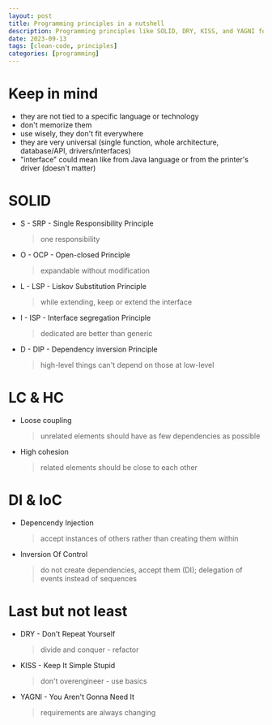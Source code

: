 ```yaml
---
layout: post
title: Programming principles in a nutshell
description: Programming principles like SOLID, DRY, KISS, and YAGNI focus on simplicity, modularity, and adaptability, emphasizing low dependencies and efficient design  - summarized with AI.
date: 2023-09-13
tags: [clean-code, principles]
categories: [programming]
---
```


# Keep in mind

- they are not tied to a specific language or technology
- don't memorize them
- use wisely, they don't fit everywhere
- they are very universal (single function, whole architecture, database/API, drivers/interfaces)
- "interface" could mean like from Java language or from the printer's driver (doesn't matter)

# SOLID

- S - SRP - Single Responsibility Principle

  > one responsibility

- O - OCP - Open-closed Principle

  > expandable without modification

- L - LSP - Liskov Substitution Principle

  > while extending, keep or extend the interface

- I - ISP - Interface segregation Principle

  > dedicated are better than generic

- D - DIP - Dependency inversion Principle

  > high-level things can't depend on those at low-level

# LC & HC

- Loose coupling

  > unrelated elements should have as few dependencies as possible

- High cohesion

  > related elements should be close to each other

# DI & IoC

- Depencendy Injection

  > accept instances of others rather than creating them within

- Inversion Of Control

  > do not create dependencies, accept them (DI); delegation of events instead of sequences

# Last but not least

- DRY - Don't Repeat Yourself

  > divide and conquer - refactor

- KISS - Keep It Simple Stupid

  > don't overengineer - use basics

- YAGNI - You Aren't Gonna Need It

  > requirements are always changing
